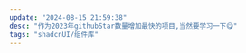 ```yaml
---
update: "2024-08-15 21:59:38"
desc: "作为2023年githubStar数量增加最快的项目,当然要学习一下😋"
tags: "shadcnUI/组件库"
---
```

